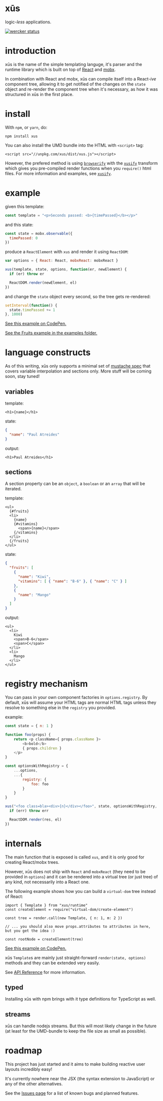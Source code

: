 # xūs

logic-_less_ applications.

[![wercker status](https://app.wercker.com/status/6bbc534414fb612cf8854ed1816068a2/s/master "wercker status")](https://app.wercker.com/project/byKey/6bbc534414fb612cf8854ed1816068a2)

# introduction

xūs is the name of the simple templating languge, it's parser and the runtime library which is built on top of [React](https://github.com/facebook/react) and [mobx](https://github.com/mobxjs/mobx).

In combination with React and mobx, xūs can compile itself into a React-_ive_ component tree, allowing it to get notified of the changes on the `state` object and re-render the component tree when it's necessary, as how it was structured in xūs in the first place.

# install

With `npm`, or `yarn`, do:

```
npm install xus
```

You can also install the UMD bundle into the HTML with `<script>` tag:

```
<script src="//unpkg.com/xus/dist/xus.js"></script>
```

However, the prefered method is using [`browserify`](https://github.com/substack/node-browserify/) with the [`xusify`](https://github.com/tetsuo/xusify) transform which gives you pre-compiled render functions when you `require()` html files. For more information and examples, see [`xusify`](https://github.com/tetsuo/xusify).

# example

given this template:

```javascript
const template = "<p>Seconds passed: <b>{timePassed}</b></p>"
```

and this state:

```javascript
const state = mobx.observable({
  timePassed: 0
})
```

produce a `ReactElement` with `xus` and render it using `ReactDOM`:

```javascript
var options = { React: React, mobxReact: mobxReact }

xus(template, state, options, function(er, newElement) {
  if (er) throw er

  ReactDOM.render(newElement, el)
})
```

and change the `state` object every second, so the tree gets re-rendered:

```javascript
setInterval(function() {
  state.timePassed += 1
}, 1000)
```

[See this example on CodePen.](https://codepen.io/anon/pen/jwKRbg)

[See the Fruits example in the examples folder.](https://tetsuo.github.io/xus/example.html)

# language constructs

As of this writing, xūs only supports a minimal set of [mustache spec](http://mustache.github.io/mustache.5.html) that covers variable interpolation and sections only. More stuff will be coming soon, stay tuned!

## variables

template:

```
<h1>{name}</h1>
```

state:

```json
{
  "name": "Paul Atreides"
}
```

output:

```
<h1>Paul Atreides</h1>
```

## sections

A section property can be an `object`, a `boolean` or an `array` that will be iterated.

template:

```
<ul>
  {#fruits}
  <li>
    {name}
    {#vitamins}
      <span>{name}</span>
    {/vitamins}
  </li>
  {/fruits}
</ul>
```

state:

```json
{
  "fruits": [
    {
      "name": "Kiwi",
      "vitamins": [ { "name": "B-6" }, { "name": "C" } ]
    },
    {
      "name": "Mango"
    }
  ]
}
```

output:

```
<ul>
  <li>
    Kiwi
    <span>B-6</span>
    <span>C</span>
  </li>
  <li>
    Mango
  </li>
</ul>
```

# registry mechanism

You can pass in your own component factories in `options.registry`. By default, xūs will assume your HTML tags are normal HTML tags unless they resolve to something else in the `registry` you provided.

example:

```javascript
const state = { n: 1 }

function foo(props) {
    return <p className={ props.className }>
        <b>bold</b>
        { props.children }
    </p>
}

const optionsWithRegistry = {
    ...options,
    ...{
        registry: {
            foo: foo
        }
    }
}

xus("<foo class=bla><div>{n}</div></foo>", state, optionsWithRegistry, (err, res) => {
  if (err) throw err

  ReactDOM.render(res, el)
})
```

# internals

The main function that is exposed is called `xus`, and it is only good for creating React/mobx trees.

However, xūs does not ship with `React` and `mobxReact` (they need to be provided in `options`) and it can be rendered into a virtual tree (or just tree) of any kind, not necessarily into a React one.

The following example shows how you can build a `virtual-dom` tree instead of React:

```
import { Template } from "xus/runtime"
const createElement = require("virtual-dom/create-element")

const tree = render.call(new Template, { n: 1, m: 2 })

// ... you should also move props.attributes to attributes in here, but you get the idea :)

const rootNode = createElement(tree)
```

[See this example on CodePen.](https://codepen.io/anon/pen/jwKRbg)

xūs `Template`s are mainly just straight-forward `render(state, options)` methods and they can be extended very easily.

See [API Reference](https://tetsuo.github.io/xus/api/) for more information.

## typed

Installing xūs with npm brings with it type definitions for TypeScript as well.

## streams

xūs can handle nodejs streams. But this will most likely change in the future (at least for the UMD-bundle to keep the file size as small as possible).

# roadmap

This project has just started and it aims to make building reactive user layouts incredibly easy!

It's currently nowhere near the JSX (the syntax extension to JavaScript) or any of the other alternatives.

See the [Issues page](https://github.com/tetsuo/xus/issues) for a list of known bugs and planned features.
